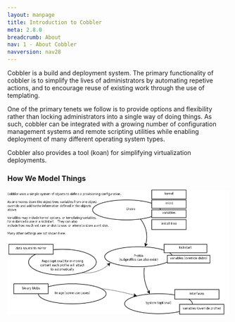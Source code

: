```yaml
---
layout: manpage
title: Introduction to Cobbler
meta: 2.8.0
breadcrumb: About
nav: 1 - About Cobbler
navversion: nav28
---
```


Cobbler is a build and deployment system. The primary functionality of cobbler is to simplify the lives of
administrators by automating repetive actions, and to encourage reuse of existing work through the use of templating.

One of the primary tenets we follow is to provide options and flexibility rather than locking administrators into a
single way of doing things. As such, cobbler can be integrated with a growing number of configuration management systems
and remote scripting utilities while enabling deployment of many different operating system types.

Cobbler also provides a tool (koan) for simplifying virtualization deployments.

### How We Model Things

![object tree diagram](/images/how-we-do.png)
